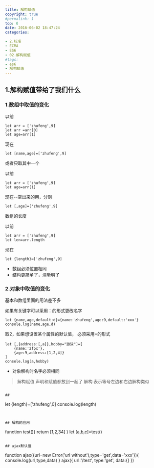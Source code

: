 ```yaml
---
title: 解构赋值
copyright: true
#permalink: 1
top: 0
date: 2016-06-02 18:47:24
categories:

- 2.标准
- ECMA
- ES6
- 02.解构赋值
#tags:
- es6
- 解构赋值
---
```

## 1.解构赋值带给了我们什么
### 1.数组中取值的变化
以前
```
let arr = ['zhufeng',9]
let arr =arr[0]
let age=arr[1]
```
现在
```
let [name,age]=['zhufeng',9]
```
或者只取其中一个

以前
```
let arr = ['zhufeng',9]
let age=arr[1]
```
现在--空出来的用，分割
```
let [,age]=['zhufeng',9]
```
数组的长度

以前
```
let arr = ['zhufeng',9]
let len=arr.length
```
现在
```
let {length}=['zhufeng',9]
```
- 数组必须位置相同
- 结构更简单了，清晰明了

### 2.对象中取值的变化
基本和数组里面的用法差不多

如果有关键字可以采用：的形式更改名字
```
let {name,age,default:d}={name:'zhufeng',age:9,default:'xxx'}
console.log(name,age,d)
```

取2，如果想设置某个属性的默认值， 必须采用=的形式
```
let [,{address:[,a]},hobby="游泳"]=[
    {name:'zfpx'},
    {age:9,address:[1,2,4]}
]
console.log(a,hobby)
```
- 对象解构时名字必须相同

> 解构赋值 声明和赋值都放到一起了
> 解构 表示等号左边和右边解构类似

```

## 
```
let {length}=['zhufeng',0]
console.log(length)
```

 
## 解构的应用
```
function test(){
    return [1,2,34]
}
let [a,b,c]=test()
```

## ajax默认值
```
function ajax({url=new Error('url without'),type='get',data='xxx'}){
    console.log(url,type,data)
}
ajax({
    url:'/test',
    type:'get',
    data:{}
})
```